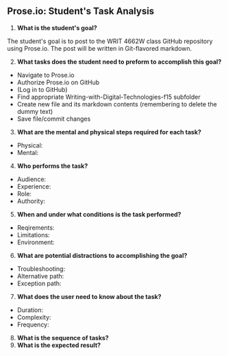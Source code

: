 ## Prose.io: Student's Task Analysis

1. **What is the student's goal?**

The student's goal is to post to the WRIT 4662W class GitHub repository using Prose.io. The post will be written in Git-flavored markdown.

2. **What tasks does the student need to preform to accomplish this goal?**
  * Navigate to Prose.io
  * Authorize Prose.io on GitHub
  * (Log in to GitHub)
  * Find appropriate Writing-with-Digital-Technologies-f15 subfolder
  * Create new file and its markdown contents (remembering to delete the dummy text)
  * Save file/commit changes
  
3. **What are the mental and physical steps required for each task?**
  * Physical:
  * Mental:
4. **Who performs the task?**
  * Audience:
  * Experience:
  * Role:
  * Authority: 
5. **When and under what conditions is the task performed?**
  * Reqirements: 
  * Limitations:
  * Environment: 
6. **What are potential distractions to accomplishing the goal?**
  * Troubleshooting:
  * Alternative path:
  * Exception path: 
7. **What does the user need to know about the task?**
  * Duration:
  * Complexity:
  * Frequency: 
8. **What is the sequence of tasks?**
9. **What is the expected result?**
